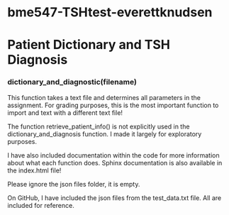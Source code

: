 # bme547-TSHtest-everettknudsen

# Patient Dictionary and TSH Diagnosis

### dictionary_and_diagnostic(filename)

This function takes a text file and determines all parameters in the assignment. For grading purposes, this is the most important function to import and text with a different text file!

The function retrieve_patient_info() is not explicitly used in the dictionary_and_diagnosis function. I made it largely for exploratory purposes.

I have also included documentation within the code for more information about what each function does. Sphinx documentation is also available in the index.html file!

Please ignore the json files folder, it is empty.

On GitHub, I have included the json files from the test_data.txt file. All are included for reference. 
